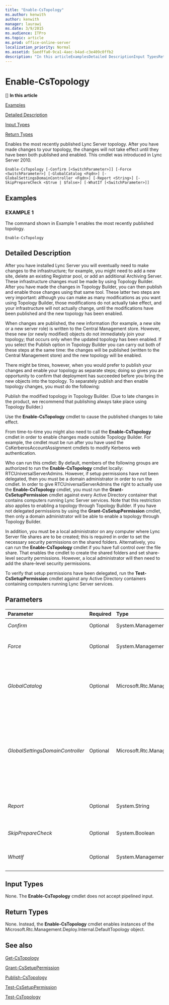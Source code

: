 ```yaml
---
title: "Enable-CsTopology"
ms.author: kenwith
author: kenwith
manager: laurawi
ms.date: 3/9/2015
ms.audience: ITPro
ms.topic: article
ms.prod: office-online-server
localization_priority: Normal
ms.assetid: 5aedffa0-9ca1-4aec-b4ad-c3e409c0ffb2
description: "In this articleExamplesDetailed DescriptionInput TypesReturn Types"
---
```


# Enable-CsTopology
[]
 **In this article**
  
[Examples](#sectionSection0)
  
[Detailed Description](#sectionSection1)
  
[Input Types](#sectionSection2)
  
[Return Types](#sectionSection3)
  
Enables the most recently published Lync Server topology. After you have made changes to your topology, the changes will not take effect until they have been both published and enabled. This cmdlet was introduced in Lync Server 2010.
  
```
Enable-CsTopology [-Confirm [<SwitchParameter>]] [-Force <SwitchParameter>] [-GlobalCatalog <Fqdn>] [-GlobalSettingsDomainController <Fqdn>] [-Report <String>] [-SkipPrepareCheck <$true | $false>] [-WhatIf [<SwitchParameter>]]
```

## Examples
<a name="sectionSection0"> </a>

### EXAMPLE 1

The command shown in Example 1 enables the most recently published topology.
  
```
Enable-CsTopology
```

## Detailed Description
<a name="sectionSection1"> </a>

After you have installed Lync Server you will eventually need to make changes to the infrastructure; for example, you might need to add a new site, delete an existing Registrar pool, or add an additional Archiving Server. These infrastructure changes must be made by using Topology Builder. After you have made the changes in Topology Builder, you can then publish and enable those changes using that same tool. These latter two steps are very important: although you can make as many modifications as you want using Topology Builder, those modifications do not actually take effect, and your infrastructure will not actually change, until the modifications have been published and the new topology has been enabled.
  
When changes are published, the new information (for example, a new site or a new server role) is written to the Central Management store. However, these new (or newly modified) objects do not immediately join your topology; that occurs only when the updated topology has been enabled. If you select the Publish option in Topology Builder you can carry out both of these steps at the same time: the changes will be published (written to the Central Management store) and the new topology will be enabled.
  
There might be times, however, when you would prefer to publish your changes and enable your topology as separate steps; doing so gives you an opportunity to confirm that deployment has succeeded before you bring the new objects into the topology. To separately publish and then enable topology changes, you must do the following:
  
Publish the modified topology in Topology Builder. (Due to late changes in the product, we recommend that publishing always take place using Topology Builder.)
  
Use the **Enable-CsTopology** cmdlet to cause the published changes to take effect. 
  
From time-to-time you might also need to call the **Enable-CsTopology** cmdlet in order to enable changes made outside Topology Builder. For example, the cmdlet must be run after you have used the CsKerberosAccountAssignment cmdlets to modify Kerberos web authentication. 
  
Who can run this cmdlet: By default, members of the following groups are authorized to run the **Enable-CsTopology** cmdlet locally: RTCUniversalServerAdmins. However, if setup permissions have not been delegated, then you must be a domain administrator in order to run the cmdlet. In order to give RTCUniversalServerAdmins the right to actually use the **Enable-CsTopology** cmdlet, you must run the **Grant-CsSetupPermission** cmdlet against every Active Directory container that contains computers running Lync Server services. Note that this restriction also applies to enabling a topology through Topology Builder. If you have not delegated permissions by using the **Grant-CsSetupPermission** cmdlet, then only a domain administrator will be able to enable a topology through Topology Builder. 
  
In addition, you must be a local administrator on any computer where Lync Server file shares are to be created; this is required in order to set the necessary security permissions on the shared folders. Alternatively, you can run the **Enable-CsTopology** cmdlet if you have full control over the file share. That enables the cmdlet to create the shared folders and set share-level security permissions. However, a local administrator will then need to add the share-level security permissions. 
  
To verify that setup permissions have been delegated, run the **Test-CsSetupPermission** cmdlet against any Active Directory containers containing computers running Lync Server services. 
  
## Parameters
<a name="sectionSection1"> </a>

|**Parameter**|**Required**|**Type**|**Description**|
|:-----|:-----|:-----|:-----|
| _Confirm_ <br/> |Optional  <br/> |System.Management.Automation.SwitchParameter  <br/> |Prompts you for confirmation before executing the command.  <br/> |
| _Force_ <br/> |Optional  <br/> |System.Management.Automation.SwitchParameter  <br/> |Suppresses the display of any non-fatal error message that might occur when running the command.  <br/> |
| _GlobalCatalog_ <br/> |Optional  <br/> |Microsoft.Rtc.Management.Deploy.Fqdn  <br/> |Fully qualified domain name (FQDN) of a global catalog server in your domain. This parameter is not required if you are running the **Enable-CsTopology** cmdlet on a computer with an account in your domain.  <br/> |
| _GlobalSettingsDomainController_ <br/> |Optional  <br/> |Microsoft.Rtc.Management.Deploy.Fqdn  <br/> |FQDN of a domain controller where global settings are stored. If global settings are stored in the System container in Active Directory Domain Services, then this parameter must point to the root domain controller. If global settings are stored in the Configuration container, then any domain controller can be used and this parameter can be omitted.  <br/> |
| _Report_ <br/> |Optional  <br/> |System.String  <br/> |Enables you to specify a file path for the log file created when the cmdlet runs. For example: -Report "C:\Logs\Enable_Topology.html"  <br/> |
| _SkipPrepareCheck_ <br/> |Optional  <br/> |System.Boolean  <br/> |If set to True ($True) the **Enable-CsTopology** cmdlet will skip its initial preparation check.  <br/> |
| _WhatIf_ <br/> |Optional  <br/> |System.Management.Automation.SwitchParameter  <br/> |Describes what would happen if you executed the command without actually executing the command.  <br/> |
   
## Input Types
<a name="sectionSection2"> </a>

None. The **Enable-CsTopology** cmdlet does not accept pipelined input. 
  
## Return Types
<a name="sectionSection3"> </a>

None. Instead, the **Enable-CsTopology** cmdlet enables instances of the Microsoft.Rtc.Management.Deploy.Internal.DefaultTopology object. 
  
## See also
<a name="sectionSection3"> </a>

#### 

[Get-CsTopology](get-cstopology.md)
  
[Grant-CsSetupPermission](grant-cssetuppermission.md)
  
[Publish-CsTopology](publish-cstopology.md)
  
[Test-CsSetupPermission](test-cssetuppermission.md)
  
[Test-CsTopology](test-cstopology.md)

